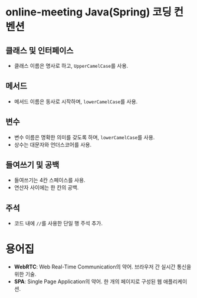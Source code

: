 # online-meeting Java(Spring) 코딩 컨벤션

## 클래스 및 인터페이스
- 클래스 이름은 명사로 하고, `UpperCamelCase`를 사용.

## 메서드
- 메서드 이름은 동사로 시작하며, `lowerCamelCase`를 사용.

## 변수
- 변수 이름은 명확한 의미를 갖도록 하며, `lowerCamelCase`를 사용.
- 상수는 대문자와 언더스코어를 사용.

## 들여쓰기 및 공백
- 들여쓰기는 4칸 스페이스를 사용.
- 연산자 사이에는 한 칸의 공백.

## 주석
- 코드 내에 `//`를 사용한 단일 행 주석 추가.

# 용어집

- **WebRTC**: Web Real-Time Communication의 약어. 브라우저 간 실시간 통신을 위한 기술.
- **SPA**: Single Page Application의 약어. 한 개의 페이지로 구성된 웹 애플리케이션.
